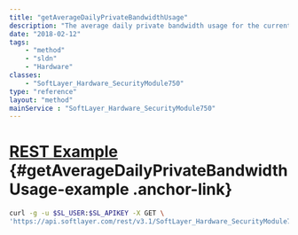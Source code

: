 ```yaml
---
title: "getAverageDailyPrivateBandwidthUsage"
description: "The average daily private bandwidth usage for the current billing cycle."
date: "2018-02-12"
tags:
    - "method"
    - "sldn"
    - "Hardware"
classes:
    - "SoftLayer_Hardware_SecurityModule750"
type: "reference"
layout: "method"
mainService : "SoftLayer_Hardware_SecurityModule750"
---
```


# [REST Example](#getAverageDailyPrivateBandwidthUsage-example) <a href="/article/rest/"><i class="fas fa-question"></i></a> {#getAverageDailyPrivateBandwidthUsage-example .anchor-link} 
```bash
curl -g -u $SL_USER:$SL_APIKEY -X GET \
'https://api.softlayer.com/rest/v3.1/SoftLayer_Hardware_SecurityModule750/{SoftLayer_Hardware_SecurityModule750ID}/getAverageDailyPrivateBandwidthUsage'
```
